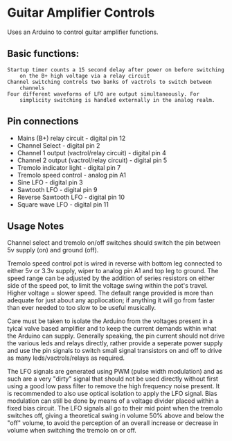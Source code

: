 # Guitar Amplifier Controls
Uses an Arduino to control guitar amplifier functions.

## Basic functions:
	Startup timer counts a 15 second delay after power on before switching
		on the B+ high voltage via a relay circuit
	Channel switching controls two banks of vactrols to switch between
		channels
	Four different waveforms of LFO are output simultaneously. For
		simplicity switching is handled externally in the analog realm.

## Pin connections
* Mains (B+) relay circuit - digital pin 12
* Channel Select - digital pin 2
* Channel 1 output (vactrol/relay circuit) - digital pin 4
* Channel 2 output (vactrol/relay circuit) - digital pin 5
* Tremolo indicator light - digital pin 7
* Tremolo speed control - analog pin A1
* Sine LFO - digital pin 3
* Sawtooth LFO - digital pin 9
* Reverse Sawtooth LFO - digital pin 10
* Square wave LFO - digital pin 11

## Usage Notes
Channel select and tremolo on/off switches should switch the pin between
5v supply (on) and ground (off).

Tremolo speed control pot is wired in reverse with bottom leg connected
to either 5v or 3.3v supply, wiper to analog pin A1 and top leg to
ground. The speed range can be adjusted by the addition of series
resistors on either side of the speed pot, to limit the voltage swing
within the pot's travel. Higher voltage = slower speed. The default
range provided is more than adequate for just about any appliocation; if
anything it will go from faster than ever needed to too slow to be useful
musically.

Care must be taken to isolate the Arduino from the voltages present in a
tyical valve based amplifier and to keep the current demands within what
the Arduino can supply. Generally speaking, the pin current should not
drive the various leds and relays directly, rather provide a seperate
power supply and use the pin signals to switch small signal transistors
on and off to drive as many leds/vactrols/relays as required.

The LFO signals are generated using PWM (pulse width modulation) and as
such are a very "dirty" signal that should not be used directly without
first using a good low pass filter to remove the high frequency noise
present. It is recommended to also use optical isolation to apply the
LFO signal. Bias modulation can still be done by means of a voltage
divider placed within a fixed bias circuit. The LFO signals all go to
their mid point when the tremolo switches off, giving a theoretical swing
in volume 50% above and below the "off" volume, to avoid the perception
of an overall increase or decrease in volume when switching the tremolo
on or off.
